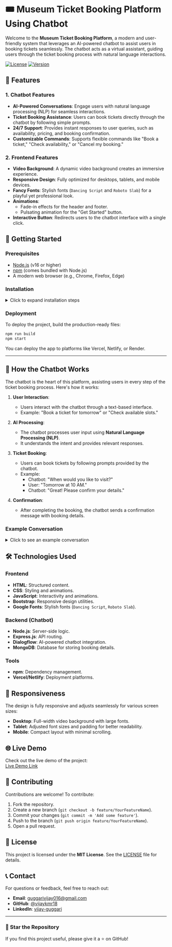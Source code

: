 
# 🎟️ Museum Ticket Booking Platform Using Chatbot

Welcome to the **Museum Ticket Booking Platform**, a modern and user-friendly system that leverages an AI-powered chatbot to assist users in booking tickets seamlessly. The chatbot acts as a virtual assistant, guiding users through the ticket booking process with natural language interactions.

[![License](https://img.shields.io/badge/license-MIT-blue.svg)](LICENSE)
[![Version](https://img.shields.io/badge/version-1.0.0-green.svg)](https://github.com/vijaykmr18/museum-ticket-booking)


## 🌟 Features

### 1. **Chatbot Features**
- **AI-Powered Conversations**: Engage users with natural language processing (NLP) for seamless interactions.
- **Ticket Booking Assistance**: Users can book tickets directly through the chatbot by following simple prompts.
- **24/7 Support**: Provides instant responses to user queries, such as availability, pricing, and booking confirmation.
- **Customizable Commands**: Supports flexible commands like "Book a ticket," "Check availability," or "Cancel my booking."

### 2. **Frontend Features**
- **Video Background**: A dynamic video background creates an immersive experience.
- **Responsive Design**: Fully optimized for desktops, tablets, and mobile devices.
- **Fancy Fonts**: Stylish fonts (`Dancing Script` and `Roboto Slab`) for a playful yet professional look.
- **Animations**:
  - Fade-in effects for the header and footer.
  - Pulsating animation for the "Get Started" button.
- **Interactive Button**: Redirects users to the chatbot interface with a single click.


## 🚀 Getting Started

### Prerequisites

- [Node.js](https://nodejs.org) (v16 or higher)
- [npm](https://www.npmjs.com/) (comes bundled with Node.js)
- A modern web browser (e.g., Chrome, Firefox, Edge)


### Installation

<details>
<summary>Click to expand installation steps</summary>

#### 1. Clone the Repository

```bash
git clone https://github.com/vijaykmr18/museum-ticket-booking.git
cd museum-ticket-booking
```

#### 2. Install Dependencies

```bash
npm install
```

#### 3. Run the Development Server

```bash
npm run dev
```

#### 4. Open in Browser

Visit [http://localhost:3000](http://localhost:3000) to view the app.

</details>


### Deployment

To deploy the project, build the production-ready files:

```bash
npm run build
npm start
```

You can deploy the app to platforms like Vercel, Netlify, or Render.

---

## 🤖 How the Chatbot Works

The chatbot is the heart of this platform, assisting users in every step of the ticket booking process. Here's how it works:

1. **User Interaction**:
   - Users interact with the chatbot through a text-based interface.
   - Example: "Book a ticket for tomorrow" or "Check available slots."

2. **AI Processing**:
   - The chatbot processes user input using **Natural Language Processing (NLP)**.
   - It understands the intent and provides relevant responses.

3. **Ticket Booking**:
   - Users can book tickets by following prompts provided by the chatbot.
   - Example:
     - Chatbot: "When would you like to visit?"
     - User: "Tomorrow at 10 AM."
     - Chatbot: "Great! Please confirm your details."

4. **Confirmation**:
   - After completing the booking, the chatbot sends a confirmation message with booking details.


### Example Conversation

<details>
<summary>Click to see an example conversation</summary>

**User**: "I want to book a ticket."  
**Chatbot**: "Sure! When would you like to visit the museum?"  

**User**: "Tomorrow at 2 PM."  
**Chatbot**: "Got it! How many tickets would you like to book?"  

**User**: "Two tickets."  
**Chatbot**: "Your booking is confirmed! You have booked 2 tickets for tomorrow at 2 PM. Thank you!"  

</details>


## 🛠️ Technologies Used

### Frontend
- **HTML**: Structured content.
- **CSS**: Styling and animations.
- **JavaScript**: Interactivity and animations.
- **Bootstrap**: Responsive design utilities.
- **Google Fonts**: Stylish fonts (`Dancing Script`, `Roboto Slab`).

### Backend (Chatbot)
- **Node.js**: Server-side logic.
- **Express.js**: API routing.
- **Dialogflow**: AI-powered chatbot integration.
- **MongoDB**: Database for storing booking details.

### Tools
- **npm**: Dependency management.
- **Vercel/Netlify**: Deployment platforms.



## 📱 Responsiveness

The design is fully responsive and adjusts seamlessly for various screen sizes:
- **Desktop**: Full-width video background with large fonts.
- **Tablet**: Adjusted font sizes and padding for better readability.
- **Mobile**: Compact layout with minimal scrolling.



## 🌐 Live Demo

Check out the live demo of the project:  
[Live Demo Link](https://v0-museum-ticket-booking-page.vercel.app/)



## 🤝 Contributing

Contributions are welcome! To contribute:

1. Fork the repository.
2. Create a new branch (`git checkout -b feature/YourFeatureName`).
3. Commit your changes (`git commit -m 'Add some feature'`).
4. Push to the branch (`git push origin feature/YourFeatureName`).
5. Open a pull request.



## 📜 License

This project is licensed under the **MIT License**. See the [LICENSE](LICENSE) file for details.



## 📞 Contact

For questions or feedback, feel free to reach out:

- **Email**: [guggarivijay016@gmail.com](mailto:guggarivijay016@gmail.com)
- **GitHub**: [@vijaykmr18](https://github.com/vijaykmr18)
- **LinkedIn**: [vijay-guggari](https://www.linkedin.com/in/vijay-guggari)

---

### 🌟 Star the Repository

If you find this project useful, please give it a ⭐ on GitHub!

